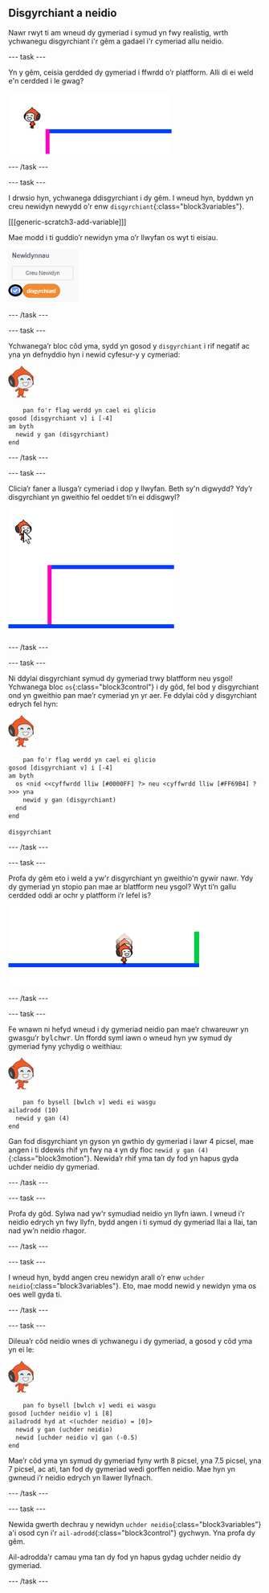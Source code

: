 ## Disgyrchiant a neidio

Nawr rwyt ti am wneud dy gymeriad i symud yn fwy realistig, wrth ychwanegu disgyrchiant i'r gêm a gadael i'r cymeriad allu neidio.

--- task ---

Yn y gêm, ceisia gerdded dy gymeriad i ffwrdd o’r platfform. Alli di ei weld e'n cerdded i le gwag?

![sgrinlun](images/dodge-no-gravity.png)

--- /task ---

--- task ---

I drwsio hyn, ychwanega ddisgyrchiant i dy gêm. I wneud hyn, byddwn yn creu newidyn newydd o'r enw `disgyrchiant`{:class="block3variables"}.

[[[generic-scratch3-add-variable]]]

Mae modd i ti guddio’r newidyn yma o’r llwyfan os wyt ti eisiau.

![sgrinlun](images/dodge-gravity-annotated.png)

--- /task ---

--- task ---

Ychwanega’r bloc côd yma, sydd yn gosod y `disgyrchiant` i rif negatif ac yna yn defnyddio hyn i newid cyfesur-y y cymeriad:

![corlun cerdded pico](images/pico_walking_sprite.png)

```blocks3
    pan fo'r flag werdd yn cael ei glicio
gosod [disgyrchiant v] i [-4]
am byth 
  newid y gan (disgyrchiant)
end
```

--- /task ---

--- task ---

Clicia’r faner a llusga’r cymeriad i dop y llwyfan. Beth sy'n digwydd? Ydy’r disgyrchiant yn gweithio fel oeddet ti’n ei ddisgwyl?

![sgrinlun](images/dodge-gravity-drag.png)

--- /task ---

--- task ---

Ni ddylai disgyrchiant symud dy gymeriad trwy blatfform neu ysgol! Ychwanega bloc `os`{:class="block3control"} i dy gôd, fel bod y disgyrchiant ond yn gweithio pan mae’r cymeriad yn yr aer. Fe ddylai côd y disgyrchiant edrych fel hyn:

![corlun cerdded pico](images/pico_walking_sprite.png)

```blocks3
    pan fo'r flag werdd yn cael ei glicio
gosod [disgyrchiant v] i [-4]
am byth 
  os <nid <<cyffwrdd lliw [#0000FF] ?> neu <cyffwrdd lliw [#FF69B4] ?>>> yna 
    newid y gan (disgyrchiant)
  end
end

disgyrchiant
```

--- /task ---

--- task ---

Profa dy gêm eto i weld a yw'r disgyrchiant yn gweithio'n gywir nawr. Ydy dy gymeriad yn stopio pan mae ar blatfform neu ysgol? Wyt ti’n gallu cerdded oddi ar ochr y platfform i’r lefel is?

![sgrinlun](images/dodge-gravity-test.png)

--- /task ---

--- task ---

Fe wnawn ni hefyd wneud i dy gymeriad neidio pan mae’r chwareuwr yn gwasgu’r <kbd>bylchwr</kbd>. Un ffordd syml iawn o wneud hyn yw symud dy gymeriad fyny ychydig o weithiau:

![corlun cerdded pico](images/pico_walking_sprite.png)

```blocks3
    pan fo bysell [bwlch v] wedi ei wasgu
ailadrodd (10) 
  newid y gan (4)
end
```

Gan fod disgyrchiant yn gyson yn gwthio dy gymeriad i lawr 4 picsel, mae angen i ti ddewis rhif yn fwy na `4` yn dy floc `newid y gan (4)`{:class="block3motion"}. Newida’r rhif yma tan dy fod yn hapus gyda uchder neidio dy gymeriad.

--- /task ---

--- task ---

Profa dy gôd. Sylwa nad yw'r symudiad neidio yn llyfn iawn. I wneud i'r neidio edrych yn fwy llyfn, bydd angen i ti symud dy gymeriad llai a llai, tan nad yw’n neidio rhagor.

--- /task ---

--- task ---

I wneud hyn, bydd angen creu newidyn arall o’r enw `uchder neidio`{:class="block3variables"}. Eto, mae modd newid y newidyn yma os oes well gyda ti.

--- /task ---

--- task ---

Dileua’r côd neidio wnes di ychwanegu i dy gymeriad, a gosod y côd yma yn ei le:

![corlun cerdded pico](images/pico_walking_sprite.png)

```blocks3
    pan fo bysell [bwlch v] wedi ei wasgu
gosod [uchder neidio v] i [8]
ailadrodd hyd at <(uchder neidio) = [0]> 
  newid y gan (uchder neidio)
  newid [uchder neidio v] gan (-0.5)
end
```

Mae’r côd yma yn symud dy gymeriad fyny wrth 8 picsel, yna 7.5 picsel, yna 7 picsel, ac ati, tan fod dy gymeriad wedi gorffen neidio. Mae hyn yn gwneud i’r neidio edrych yn llawer llyfnach.

--- /task ---

--- task ---

Newida gwerth dechrau y newidyn `uchder neidio`{:class="block3variables"} a'i osod cyn i'r `ail-adrodd`{:class="block3control"} gychwyn. Yna profa dy gêm.

Ail-adrodda'r camau yma tan dy fod yn hapus gydag uchder neidio dy gymeriad.

--- /task ---